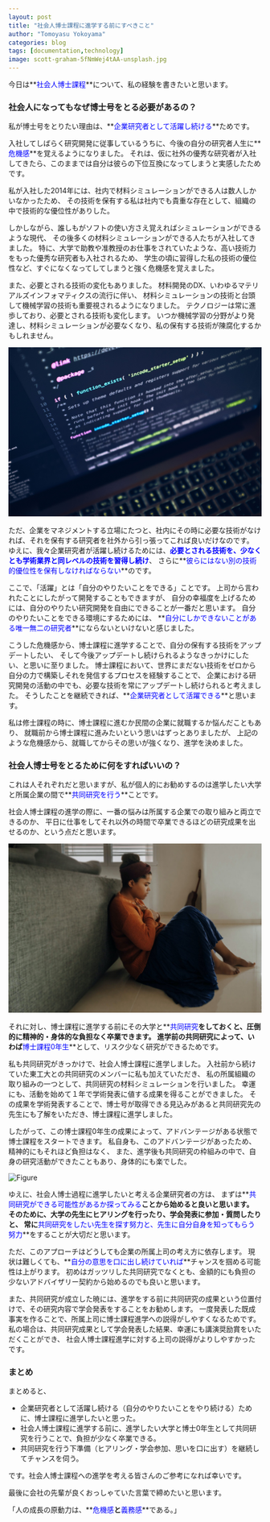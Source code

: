 ```yaml
---
layout: post
title: "社会人博士課程に進学する前にすべきこと"
author: "Tomoyasu Yokoyama"
categories: blog
tags: [documentation,technology]
image: scott-graham-5fNmWej4tAA-unsplash.jpg
---
```


今日は**<font color="Blue">社会人博士課程</font>**について、私の経験を書きたいと思います。

### 社会人になってもなぜ博士号をとる必要があるの？

私が博士号をとりたい理由は、**<font color="Blue">企業研究者として活躍し続ける</font>**ためです。

入社してしばらく研究開発に従事しているうちに、今後の自分の研究者人生に**<font color="Blue">危機感</font>**を覚えるようになりました。
それは、仮に社外の優秀な研究者が入社してきたら、このままでは自分は彼らの下位互換になってしまうと実感したためです。

私が入社した2014年には、社内で材料シミュレーションができる人は数人しかいなかったため、
その技術を保有する私は社内でも貴重な存在として、組織の中で技術的な優位性がありした。

しかしながら、誰しもがソフトの使い方さえ覚えればシミュレーションができるような現代、
その後多くの材料シミュレーションができる人たちが入社してきました。
特に、大学で助教や准教授のお仕事をされていたような、高い技術力をもった優秀な研究者も入社されるため、
学生の頃に習得した私の技術の優位性など、すぐになくなってしてしまうと強く危機感を覚えました。

また、必要とされる技術の変化もありました。
材料開発のDX、いわゆるマテリアルズインフォマティクスの流行に伴い、
材料シミュレーションの技術と台頭して機械学習の技術も重要視されるようになりました。
テクノロジーは常に進歩しており、必要とされる技術も変化します。
いつか機械学習の分野がより発達し、材料シミュレーションが必要なくなり、私の保有する技術が陳腐化するかもしれません。

![Figure](../assets/img/luca-bravo-XJXWbfSo2f0-unsplash.jpg)

ただ、企業をマネジメントする立場にたつと、社内にその時に必要な技術がなければ、それを保有する研究者を社外から引っ張ってこれば良いだけなのです。
ゆえに、我々企業研究者が活躍し続けるためには、**<font color="Blue">必要とされる技術を、少なくとも学術業界と同レベルの技術を習得し続け</font>**、
さらに**<font color="Blue">彼らにはない別の技術的優位性を保有しなければならない</font>**のです。

ここで、「活躍」とは「自分のやりたいことをできる」ことです。
上司から言われたことにしたがって開発することもできますが、
自分の幸福度を上げるためには、自分のやりたい研究開発を自由にできることが一番だと思います。
自分のやりたいことをできる環境にするためには、
**<font color="Blue">自分にしかできないことがある唯一無二の研究者</font>**にならないといけないと感じました。

こうした危機感から、博士課程に進学することで、自分の保有する技術をアップデートしたい、
そして今後アップデートし続けられるようなきっかけにしたい、と思いに至りました。
博士課程において、世界にまだない技術をゼロから自分の力で構築しそれを発信するプロセスを経験することで、
企業における研究開発の活動の中でも、必要な技術を常にアップデートし続けられると考えました。
そうしたことを継続できれば、**<font color="Blue">企業研究者として活躍できる</font>**と思います。

私は修士課程の時に、博士課程に進むか民間の企業に就職するか悩んだこともあり、
就職前から博士課程に進みたいという思いはずっとありましたが、
上記のような危機感から、就職してからその思いが強くなり、進学を決めました。


### 社会人博士号をとるために何をすればいいの？

これは人それぞれだと思いますが、私が個人的にお勧めするのは進学したい大学と所属企業の間で**<font color="Blue">共同研究を行う</font>**ことです。

社会人博士課程の進学の際に、一番の悩みは所属する企業での取り組みと両立できるのか、
平日に仕事をしてそれ以外の時間で卒業できるほどの研究成果を出せるのか、という点だと思います。

![Figure](../assets/img/joice-kelly-rXrMy7mXUEs-unsplash.jpg)

それに対し、博士課程に進学する前にその大学と**<font color="Blue">共同研究</font>**をしておくと、圧倒的に精神的・身体的な負担なく卒業できます。
進学前の共同研究によって、いわば**<font color="Blue">博士課程0年生</font>**として、リスク少なく研究ができるためです。

私も共同研究がきっかけで、社会人博士課程に進学しました。
入社前から続けていた東工大との共同研究のメンバーに私も加えていただき、
私の所属組織の取り組みの一つとして、共同研究の材料シミュレーションを行いました。
幸運にも、活動を始めて１年で学術発表に値する成果を得ることができました。
その成果を学術発表することで、博士号が取得できる見込みがあると共同研究先の先生にも了解をいただき、博士課程に進学しました。

したがって、この博士課程0年生の成果によって、アドバンテージがある状態で博士課程をスタートできます。
私自身も、このアドバンテージがあったため、精神的にもそれほど負担はなく、
また、進学後も共同研究の枠組みの中で、自身の研究活動ができたこともあり、身体的にも楽でした。

![Figure](../assets/img/thisisengineering-raeng-mF6gB6hV5OU-unsplash.jpg)

ゆえに、社会人博士過程に進学したいと考える企業研究者の方は、
まずは**<font color="Blue">共同研究ができる可能性があるか探ってみる</font>**ことから始めると良いと思います。
そのために、大学の先生にヒアリングを行ったり、学会発表に参加・質問したりと、
常に**<font color="Blue">共同研究をしたい先生を探す努力と、先生に自分自身を知ってもらう努力</font>**をすることが大切だと思います。

ただ、このアプローチはどうしても企業の所属上司の考え方に依存します。
現状は難しくても、**<font color="Blue">自分の意思を口に出し続けていれば</font>**チャンスを掴める可能性は上がります。
初めはガッツリした共同研究でなくとも、金額的にも負担の少ないアドバイザリー契約から始めるのでも良いと思います。

また、共同研究が成立した暁には、進学をする前に共同研究の成果という位置付けで、その研究内容で学会発表をすることをお勧めします。
一度発表した既成事実を作ることで、所属上司に博士課程進学への説得がしやすくなるためです。
私の場合は、共同研究成果として学会発表した結果、幸運にも講演奨励賞をいただくことができ、
社会人博士課程進学に対する上司の説得がよりしやすかったです。

### まとめ

まとめると、

* 企業研究者として活躍し続ける（自分のやりたいことをやり続ける）ために、博士課程に進学したいと思った。
* 社会人博士課程に進学する前に、進学したい大学と博士0年生として共同研究を行うことで、負担が少なく卒業できる。
* 共同研究を行う下準備（ヒアリング・学会参加、思いを口に出す）を継続してチャンスを伺う。

です。社会人博士課程への進学を考える皆さんのご参考になれば幸いです。

最後に会社の先輩が良くおっしゃていた言葉で締めたいと思います。

「人の成長の原動力は、**<font color="Blue">危機感</font>**と**<font color="Blue">義務感</font>**である。」